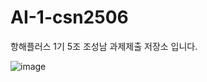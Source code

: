# AI-1-csn2506
항해플러스 1기 5조 조성남 과제제출 저장소 입니다.


![image](https://github.com/user-attachments/assets/883f7e4a-57bb-48fd-9eb1-b919569f9a7c)
